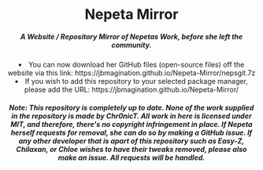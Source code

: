 <center>
    <h1 align="center">Nepeta Mirror</h1>
    <h5 align="center">A Website / Repository Mirror of Nepetas Work, before she left the community.</h5>
  <li> You can now download her GitHub files (open-source files) off the website via this link: https://jbmagination.github.io/Nepeta-Mirror/nepsgit.7z</li>
  <li> If you wish to add this repository to your selected package manager, please add the URL: https://jbmagination.github.io/Nepeta-Mirror/ 
    <h5 align="center"><i>Note: This repository is completely up to date. None of the work supplied in the repository is made by Chr0nicT. All work in here is licensed under MIT, and therefore, there's no copyright infringement in place. If Nepeta herself requests for removal, she can do so by making a GitHub issue. If any other developer that is apart of this repository such as Easy-Z, Chilaxan, or Chloe wishes to have their tweaks removed, please also make an issue. All requests will be handled.</i></h5>
</center>

